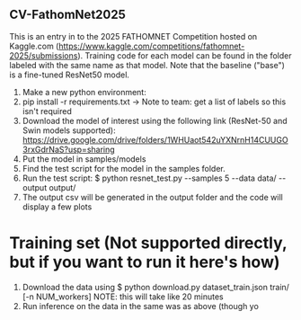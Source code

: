 ## CV-FathomNet2025

This is an entry in to the 2025 FATHOMNET Competition hosted on Kaggle.com (https://www.kaggle.com/competitions/fathomnet-2025/submissions). Training code for each model can be found in the folder labeled with the same name as that model. Note that the baseline ("base") is a fine-tuned ResNet50 model.

1. Make a new python environment:
2. pip install -r requirements.txt
   -> Note to team: get a list of labels so this isn't required
3. Download the model of interest using the following link (ResNet-50 and Swin models supported): https://drive.google.com/drive/folders/1WHUaot542uYXNrnH14CUUGO3rxGdrNaS?usp=sharing
4. Put the model in samples/models
5. Find the test script for the model in the samples folder.
6. Run the test script:
   $ python resnet_test.py --samples 5 --data data/ --output output/
7. The output csv will be generated in the output folder and the code will display a few plots

# Training set (Not supported directly, but if you want to run it here's how)

1. Download the data using $ python download.py dataset_train.json train/ [-n NUM_workers]
   NOTE: this will take like 20 minutes
2. Run inference on the data in the same was as above (though yo
